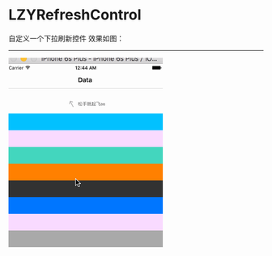 # LZYRefreshControl
自定义一个下拉刷新控件
效果如图： 
***
![](https://github.com/jinshilin/LZYRefreshControl/blob/master/LZYRefreshControl.gif?raw=true)